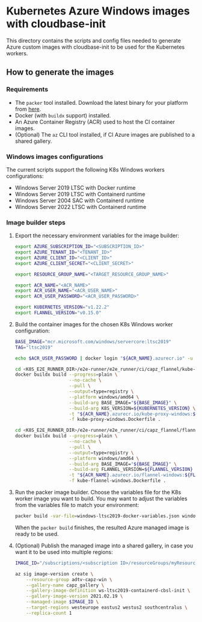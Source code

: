 # Kubernetes Azure Windows images with cloudbase-init

This directory contains the scripts and config files needed to generate Azure custom images with cloudbase-init to be used for the Kubernetes workers.

## How to generate the images

### Requirements

* The `packer` tool installed. Download the latest binary for your platform from [here](https://www.packer.io/downloads).
* Docker (with `buildx` support) installed.
* An Azure Container Registry (ACR) used to host the CI container images.
* (Optional) The `az` CLI tool installed, if CI Azure images are published to a shared gallery.

### Windows images configurations

The current scripts support the following K8s Windows workers configurations:

* Windows Server 2019 LTSC with Docker runtime
* Windows Server 2019 LTSC with Containerd runtime
* Windows Server 2004 SAC with Containerd runtime
* Windows Server 2022 LTSC with Containerd runtime

### Image builder steps

1. Export the necessary environment variables for the image builder:

    ```bash
    export AZURE_SUBSCRIPTION_ID="<SUBSCRIPTION_ID>"
    export AZURE_TENANT_ID="<TENANT_ID>"
    export AZURE_CLIENT_ID="<CLIENT_ID>"
    export AZURE_CLIENT_SECRET="<CLIENT_SECRET>"

    export RESOURCE_GROUP_NAME="<TARGET_RESOURCE_GROUP_NAME>"

    export ACR_NAME="<ACR_NAME>"
    export ACR_USER_NAME="<ACR_USER_NAME>"
    export ACR_USER_PASSWORD="<ACR_USER_PASSWORD>"

    export KUBERNETES_VERSION="v1.22.2"
    export FLANNEL_VERSION="v0.15.0"
    ```

2. Build the container images for the chosen K8s Windows worker configuration:

    ```bash
    BASE_IMAGE="mcr.microsoft.com/windows/servercore:ltsc2019"
    TAG="ltsc2019"

    echo $ACR_USER_PASSWORD | docker login "${ACR_NAME}.azurecr.io" -u $ACR_USER_NAME --password-stdin

    cd <K8S_E2E_RUNNER_DIR>/e2e-runner/e2e_runner/ci/capz_flannel/kube-proxy
    docker buildx build --progress=plain \
                        --no-cache \
                        --pull \
                        --output=type=registry \
                        --platform windows/amd64 \
                        --build-arg BASE_IMAGE="${BASE_IMAGE}" \
                        --build-arg K8S_VERSION=${KUBERNETES_VERSION} \
                        -t "${ACR_NAME}.azurecr.io/kube-proxy-windows:${KUBERNETES_VERSION}-windowsservercore-${TAG}" \
                        -f kube-proxy-windows.Dockerfile .

    cd <K8S_E2E_RUNNER_DIR>/e2e-runner/e2e_runner/ci/capz_flannel/flannel
    docker buildx build --progress=plain \
                        --no-cache \
                        --pull \
                        --output=type=registry \
                        --platform windows/amd64 \
                        --build-arg BASE_IMAGE="${BASE_IMAGE}" \
                        --build-arg FLANNEL_VERSION=${FLANNEL_VERSION} \
                        -t "${ACR_NAME}.azurecr.io/flannel-windows:${FLANNEL_VERSION}-windowsservercore-${TAG}" \
                        -f kube-flannel-windows.Dockerfile .
    ```

3. Run the packer image builder. Choose the variables file for the K8s worker image you want to build. You may want to adjust the variables from the variables file to match your environment:

    ```bash
    packer build -var-file=windows-ltsc2019-docker-variables.json windows.json
    ```

    When the `packer build` finishes, the resulted Azure managed image is ready to be used.

4. (Optional) Publish the managed image into a shared gallery, in case you want it to be used into multiple regions:

    ```bash
    IMAGE_ID="/subscriptions/<subscription ID>/resourceGroups/myResourceGroup/providers/Microsoft.Compute/images/myImage"

    az sig image-version create \
        --resource-group adtv-capz-win \
        --gallery-name capz_gallery \
        --gallery-image-definition ws-ltsc2019-containerd-cbsl-init \
        --gallery-image-version 2021.02.19 \
        --managed-image $IMAGE_ID \
        --target-regions westeurope eastus2 westus2 southcentralus \
        --replica-count 1
    ```
